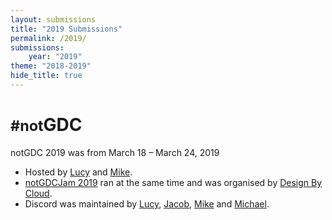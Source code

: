 ```yaml
---
layout: submissions
title: "2019 Submissions"
permalink: /2019/
submissions:
    year: "2019"
theme: "2018-2019"
hide_title: true
---
```


<h1 class="logo-2018-2019"><small>#not</small>GDC</h1>

notGDC 2019 was from March 18 &ndash; March 24, 2019

* Hosted by [Lucy](https://twitter.com/lucyamorris) and [Mike](https://twitter.com/mtrc).
* [notGDCJam 2019](https://itch.io/jam/notgdcjam2019) ran at the same time and was organised by [Design By Cloud](https://twitter.com/DesignByCloud).
* Discord was maintained by [Lucy](https://twitter.com/lucyamorris), [Jacob](https://twitter.com/itscurlyx), [Mike](https://twitter.com/vitekim) and [Michael](https://twitter.com/DesignByCloud).
